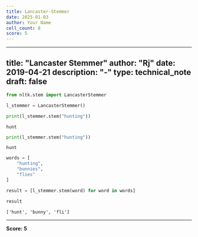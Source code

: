 ```yaml
---
title: Lancaster-Stemmer
date: 2025-01-03
author: Your Name
cell_count: 8
score: 5
---
```


---
title: "Lancaster Stemmer"
author: "Rj"
date: 2019-04-21
description: "-"
type: technical_note
draft: false
---

```python
from nltk.stem import LancasterStemmer
```


```python
l_stemmer = LancasterStemmer()
```


```python
print(l_stemmer.stem("hunting"))
```

    hunt



```python
print(l_stemmer.stem("hunting"))
```

    hunt



```python
words = [
    "hunting",
    "bunnies",
    "flies"
]
```


```python
result = [l_stemmer.stem(word) for word in words]
```


```python
result
```




    ['hunt', 'bunny', 'fli']




---
**Score: 5**